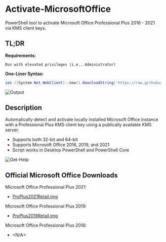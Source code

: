 # Activate-MicrosoftOffice
PowerShell tool to activate Microsoft Office Professional Plus 2016 - 2021 via KMS client keys.

## TL;DR

**Requirements:**
```
Run with elevated privileges (i.e., Administrator)
```

**One-Liner Syntax:**
```powershell
iex ([System.Net.WebClient]::new().DownloadString('https://raw.githubusercontent.com/tylerdotrar/Activate-MicrosoftOffice/main/Activate-MicrosoftOffice.ps1'))
```

![Output](https://cdn.discordapp.com/attachments/855920119292362802/1086394905296916561/image.png)

## Description
Automatically detect and activate locally installed Microsoft Office instance with a Professional Plus 
KMS client key using a publically available KMS server.
- Supports both 32-bit and 64-bit
- Supports Microsoft Office 2016, 2019, and 2021
- Script works in Desktop PowerShell and PowerShell Core

![Get-Help](https://cdn.discordapp.com/attachments/855920119292362802/1086392422260539392/image.png)

## Official Microsoft Office Downloads
Microsoft Office Professional Plus 2021:
- [ProPlus2021Retail.img](https://officecdn.microsoft.com/db/492350f6-3a01-4f97-b9c0-c7c6ddf67d60/media/en-us/ProPlus2021Retail.img)

Microsoft Office Professional Plus 2019:
- [ProPlus2019Retail.img](https://officecdn.microsoft.com/pr/492350f6-3a01-4f97-b9c0-c7c6ddf67d60/media/en-us/ProPlus2019Retail.img)

Microsoft Office Professional Plus 2016:
- <N/A>
